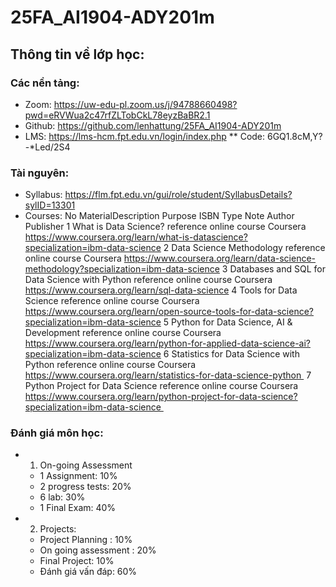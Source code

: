 # 25FA_AI1904-ADY201m

## Thông tin về lớp học:

### Các nền tảng: 

* Zoom: https://uw-edu-pl.zoom.us/j/94788660498?pwd=eRVWua2c47rfZLTobCkL78eyzBaBR2.1
* Github: https://github.com/lenhattung/25FA_AI1904-ADY201m
* LMS: https://lms-hcm.fpt.edu.vn/login/index.php
** Code: 6GQ1.8cM,Y?-*Led/2S4

### Tài nguyên:

* Syllabus: https://flm.fpt.edu.vn/gui/role/student/SyllabusDetails?sylID=13301
* Courses:
No	MaterialDescription	Purpose	ISBN	Type	Note	Author	Publisher
1	What is Data Science?	reference		online course		Coursera	https://www.coursera.org/learn/what-is-datascience?specialization=ibm-data-science
2	Data Science Methodology	reference		online course		Coursera	https://www.coursera.org/learn/data-science-methodology?specialization=ibm-data-science
3	Databases and SQL for Data Science with Python	reference		online course		Coursera	https://www.coursera.org/learn/sql-data-science
4	Tools for Data Science	reference		online course		Coursera	https://www.coursera.org/learn/open-source-tools-for-data-science?specialization=ibm-data-science
5	Python for Data Science, AI & Development	reference		online course		Coursera	https://www.coursera.org/learn/python-for-applied-data-science-ai?specialization=ibm-data-science
6	Statistics for Data Science with Python	reference		online course		Coursera	https://www.coursera.org/learn/statistics-for-data-science-python 
7	Python Project for Data Science	reference		online course		Coursera	https://www.coursera.org/learn/python-project-for-data-science?specialization=ibm-data-science 


### Đánh giá môn học:
* 1) On-going Assessment
	- 1 Assignment: 10%
	- 2 progress tests: 20%
	- 6 lab: 30%
	- 1 Final Exam: 40%
	
* 2) Projects:
	- Project Planning : 10%
	- On going assessment : 20%
	- Final Project: 10%
	- Đánh giá vấn đáp: 60%

